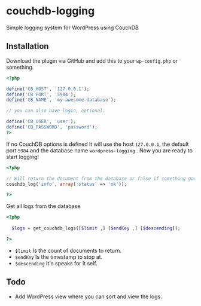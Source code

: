 couchdb-logging
=====================

Simple logging system for WordPress using CouchDB

## Installation

Download the plugin via GitHub and add this to your `wp-config.php` or something.

```php
<?php

define('CB_HOST', '127.0.0.1');
define('CB_PORT', '5984');
define('CB_NAME', 'my-awesome-database');

// you can also have login, optional.

define('CB_USER', 'user');
define('CB_PASSWORD', 'password');
?>
```

If no CouchDB options is defined it will use the host `127.0.0.1`, the default port `5984` and the database name `wordpress-logging` . Now you are ready to start logging!

```php
<?php

// Will return the document from the database or false if something goes wrong.
couchdb_log('info', array('status' => 'ok'));

?>
```

Get all logs from the database

```php
<?php
  
  $logs = get_couchdb_logs([$limit ,] [$endKey ,] [$descending]);

?>
```

* `$limit` Is the count of documents to return.
* `$endKey` Is the timestamp to stop at.
* `$descending` It's speaks for it self.

## Todo

* Add WordPress view where you can sort and view the logs.